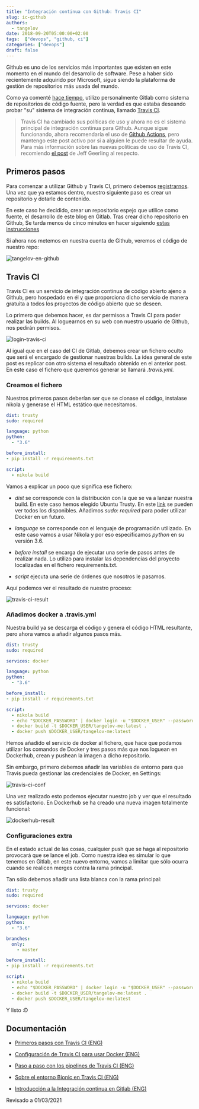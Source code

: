 ```yaml
---
title: "Integración continua con Github: Travis CI"
slug: ic-github
authors:
  - tangelov
date: 2018-09-20T05:00:00+02:00
tags:  ["devops", "github, ci"]
categories: ["devops"]
draft: false
---
```


Github es uno de los servicios más importantes que existen en este momento en el mundo del desarrollo de software. Pese a haber sido recientemente adquirido por Microsoft, sigue siendo la plataforma de gestión de repositorios más usada del mundo.

Como ya comenté [hace tiempo](http://tangelov.me/posts/ic-gitlab.html), utilizo personalmente Gitlab como sistema de repositorios de código fuente, pero la verdad es que estaba deseando probar "su" sistema de integración continua, llamado [Travis CI](https://travis-ci.org/).

> Travis CI ha cambiado sus políticas de uso y ahora no es el sistema principal de integración continua para Github. Aunque sigue funcionando, ahora recomendaría el uso de [Github Actions](https://github.com/features/actions), pero mantengo este post activo por si a alguien le puede resultar de ayuda. Para más información sobre las nuevas políticas de uso de Travis CI, recomiendo [el post](https://www.jeffgeerling.com/blog/2020/travis-cis-new-pricing-plan-threw-wrench-my-open-source-works) de Jeff Geerling al respecto.

<!--more-->

## Primeros pasos
Para comenzar a utilizar Github y Travis CI, primero debemos [registrarnos](https://github.com/join?return_to=%2Fjoin%3Fsource%3Dheader-home&source=login). Una vez que ya estamos dentro, nuestro siguiente paso es crear un repositorio y dotarle de contenido.

En este caso he decidido, crear un repositorio espejo que utilice como fuente, el desarrollo de este blog en Gitlab. Tras crear dicho repositorio en Github, Se tarda menos de cinco minutos en hacer siguiendo [estas instrucciones](https://docs.gitlab.com/ee/workflow/repository_mirroring.html#setting-up-a-push-mirror-from-gitlab-to-github)

Si ahora nos metemos en nuestra cuenta de Github, veremos el código de nuestro repo:

![tangelov-en-github](https://storage.googleapis.com/tangelov-data/images/0015-00.png)

## Travis CI
Travis CI es un servicio de integración continua de código abierto ajeno a Github, pero hospedado en él y que proporciona dicho servicio de manera gratuita a todos los proyectos de código abierto que se deseen.

Lo primero que debemos hacer, es dar permisos a Travis CI para poder realizar las builds. Al loguearnos en su web con nuestro usuario de Github, nos pedirán permisos.

![login-travis-ci](https://storage.googleapis.com/tangelov-data/images/0015-01.png)

Al igual que en el caso del CI de Gitlab, debemos crear un fichero oculto que será el encargado de gestionar nuestras builds. La idea general de este post es replicar con otro sistema el resultado obtenido en el anterior post. En este caso el fichero que queremos generar se llamará _.travis.yml_.

### Creamos el fichero
Nuestros primeros pasos deberían ser que se clonase el código, instalase nikola y generase el HTML estático que necesitamos.

```yaml
dist: trusty
sudo: required

language: python
python:
  - "3.6"

before_install:
- pip install -r requirements.txt

script:
  - nikola build
```

Vamos a explicar un poco que significa ese fichero:

* _dist_ se corresponde con la distribución con la que se va a lanzar nuestra build. En este caso hemos elegido Ubuntu Trusty. En este [link](https://docs.travis-ci.com/user/reference/overview/) se pueden ver todos los disponibles. Añadimos _sudo: required_ para poder utilizar Docker en un futuro.

* _language_ se corresponde con el lenguaje de programación utilizado. En este caso vamos a usar Nikola y por eso especificamos _python_ en su versión 3.6.

* _before install_ se encarga de ejecutar una serie de pasos antes de realizar nada. Lo utilizo para instalar las dependencias del proyecto localizadas en el fichero requirements.txt.

* _script_ ejecuta una serie de órdenes que nosotros le pasamos.


Aquí podemos ver el resultado de nuestro proceso:

![travis-ci-result](https://storage.googleapis.com/tangelov-data/images/0015-02.png)

### Añadimos docker a .travis.yml
Nuestra build ya se descarga el código y genera el código HTML resultante, pero ahora vamos a añadir algunos pasos más.

```yaml
dist: trusty
sudo: required

services: docker

language: python
python:
  - "3.6"

before_install:
- pip install -r requirements.txt

script:
  - nikola build
  - echo "$DOCKER_PASSWORD" | docker login -u "$DOCKER_USER" --password-stdin
  - docker build -t $DOCKER_USER/tangelov-me:latest .
  - docker push $DOCKER_USER/tangelov-me:latest
```

Hemos añadido el servicio de docker al fichero, que hace que podamos utilizar los comandos de Docker y tres pasos más que nos loguean en Dockerhub, crean y pushean la imagen a dicho repositorio.

Sin embargo, primero debemos añadir las variables de entorno para que Travis pueda gestionar las credenciales de Docker, en Settings:

![travis-ci-conf](https://storage.googleapis.com/tangelov-data/images/0015-03.png)

Una vez realizado esto podemos ejecutar nuestro job y ver que el resultado es satisfactorio. En Dockerhub se ha creado una nueva imagen totalmente funcional:

![dockerhub-result](https://storage.googleapis.com/tangelov-data/images/0015-04.png)

### Configuraciones extra
En el estado actual de las cosas, cualquier push que se haga al repositorio provocará que se lance el job. Como nuestra idea es simular lo que tenemos en Gitlab, en este nuevo entorno, vamos a limitar que sólo ocurra cuando se realicen merges contra la rama principal.

Tan sólo debemos añadir una lista blanca con la rama principal:

```yaml
dist: trusty
sudo: required

services: docker

language: python
python:
  - "3.6"

branches:
  only:
    - master

before_install:
- pip install -r requirements.txt

script:
  - nikola build
  - echo "$DOCKER_PASSWORD" | docker login -u "$DOCKER_USER" --password-stdin
  - docker build -t $DOCKER_USER/tangelov-me:latest .
  - docker push $DOCKER_USER/tangelov-me:latest
```

Y listo :D


## Documentación

* [Primeros pasos con Travis CI (ENG)](https://docs.travis-ci.com/user/getting-started/)

* [Configuración de Travis CI para usar Docker (ENG)](https://docs.travis-ci.com/user/docker/)

* [Paso a paso con los pipelines de Travis CI (ENG)](https://docs.travis-ci.com/user/customizing-the-build/)

* [Sobre el entorno Bionic en Travis CI (ENG)](https://docs.travis-ci.com/user/reference/bionic/)

* [Introducción a la Integración continua en Gitlab (ENG)](https://about.gitlab.com/product/continuous-integration/)

Revisado a 01/03/2021
